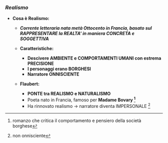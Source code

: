 ### ***Realismo***

- **Cosa è Realismo:**
    - ***Corrente letteraria nata metà Ottocento in Francia, basato sul RAPPRESENTARE la REALTA' in maniera CONCRETA e SOGGETTIVA*** 
    - **Caratteristiche:**
        - **Descivere AMBIENTE e COMPORTAMENTI UMANI con estrema PRECISIONE**
        - **I personaggi erano BORGHESI** 
        - **Narratore ONNISCIENTE**

    - **Flaubert:**
        - **PONTE tra REALISMO e NATURALISMO**
        - Poeta nato in Francia, famoso per **Madame Bovary [^1]** 
        - Ha rinnovato realismo ${\to}$ narratore diventa IMPERSONALE [^2]


[^1]: romanzo che critica il comportamento e pensiero della società borghese
[^2]: non onnisciente
